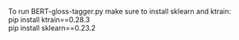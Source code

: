 To run BERT-gloss-tagger.py make sure to install sklearn and ktrain: <br>
pip install ktrain==0.28.3 <br>
pip install sklearn==0.23.2 <br>
